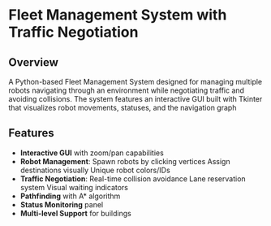 # Fleet Management System with Traffic Negotiation

## Overview

A Python-based Fleet Management System designed for managing multiple robots navigating through an environment while negotiating traffic and avoiding collisions. The system features an interactive GUI built with Tkinter that visualizes robot movements, statuses, and the navigation graph

## Features

-  **Interactive GUI** with zoom/pan capabilities
-  **Robot Management**:
        Spawn robots by clicking vertices
        Assign destinations visually
        Unique robot colors/IDs
-  **Traffic Negotiation**:
        Real-time collision avoidance
        Lane reservation system
        Visual waiting indicators
-  **Pathfinding** with A* algorithm
-  **Status Monitoring** panel
-  **Multi-level Support** for buildings